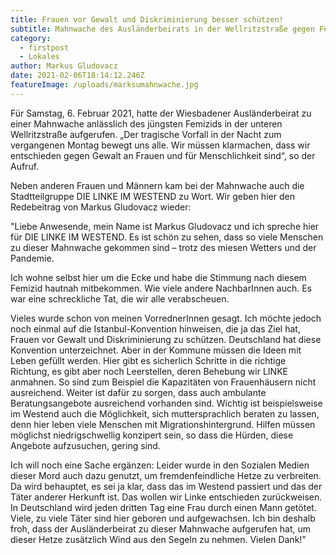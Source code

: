 ```yaml
---
title: Frauen vor Gewalt und Diskriminierung besser schützen!
subtitle: Mahnwache des Ausländerbeirats in der Wellritzstraße gegen Femizid
category:
  - firstpost
  - Lokales
author: Markus Gludovacz
date: 2021-02-06T18:14:12.246Z
featureImage: /uploads/marksumahnwache.jpg
---
```

Für Samstag, 6. Februar 2021, hatte der Wiesbadener Ausländerbeirat zu einer Mahnwache anlässlich des jüngsten Femizids in der unteren Wellritzstraße aufgerufen. „Der tragische Vorfall in der Nacht zum vergangenen Montag bewegt uns alle. Wir müssen klarmachen, dass wir entschieden gegen Gewalt an Frauen und für Menschlichkeit sind“, so der Aufruf.

Neben anderen Frauen und Männern kam bei der Mahnwache auch die Stadtteilgruppe DIE LINKE IM WESTEND zu Wort. Wir geben hier den Redebeitrag von Markus Gludovacz wieder:

"Liebe Anwesende, mein Name ist Markus Gludovacz und ich spreche hier für DIE LINKE IM WESTEND. Es ist schön zu sehen, dass so viele Menschen zu dieser Mahnwache gekommen sind – trotz des miesen Wetters und der Pandemie.

Ich wohne selbst hier um die Ecke und habe die Stimmung nach diesem Femizid hautnah mitbekommen. Wie viele andere NachbarInnen auch. Es war eine schreckliche Tat, die wir alle verabscheuen.

Vieles wurde schon von meinen VorrednerInnen gesagt. Ich möchte jedoch noch einmal auf die Istanbul-Konvention hinweisen, die ja das Ziel hat, Frauen vor Gewalt und Diskriminierung zu schützen. Deutschland hat diese Konvention unterzeichnet. Aber in der Kommune müssen die Ideen mit Leben gefüllt werden. Hier gibt es sicherlich Schritte in die richtige Richtung, es gibt aber noch Leerstellen, deren Behebung wir LINKE anmahnen. So sind zum Beispiel die Kapazitäten von Frauenhäusern nicht ausreichend. Weiter ist dafür zu sorgen, dass auch ambulante Beratungsangebote ausreichend vorhanden sind. Wichtig ist beispielsweise im Westend auch die Möglichkeit, sich muttersprachlich beraten zu lassen, denn hier leben viele Menschen mit Migrationshintergrund. Hilfen müssen möglichst niedrigschwellig konzipert sein, so dass die Hürden, diese Angebote aufzusuchen, gering sind.

Ich will noch eine Sache ergänzen: Leider wurde in den Sozialen Medien dieser Mord auch dazu genutzt, um fremdenfeindliche Hetze zu verbreiten. Da wird behauptet, es sei ja klar, dass das im Westend passiert und das der Täter anderer Herkunft ist. Das wollen wir Linke entschieden zurückweisen. In Deutschland wird jeden dritten Tag eine Frau durch einen Mann getötet. Viele, zu viele Täter sind hier geboren und aufgewachsen. Ich bin deshalb froh, dass der Ausländerbeirat zu dieser Mahnwache aufgerufen hat, um dieser Hetze zusätzlich Wind aus den Segeln zu nehmen. Vielen Dank!"